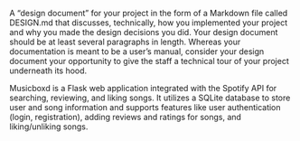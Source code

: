 A “design document” for your project in the form of a Markdown file called DESIGN.md that discusses, technically, how you implemented your project and why you made the design decisions you did. Your design document should be at least several paragraphs in length. Whereas your documentation is meant to be a user’s manual, consider your design document your opportunity to give the staff a technical tour of your project underneath its hood.

Musicboxd is a Flask web application integrated with the Spotify API for searching, reviewing, and liking songs. It utilizes a SQLite database to store user and song information and supports features like user authentication (login, registration), adding reviews and ratings for songs, and liking/unliking songs.

